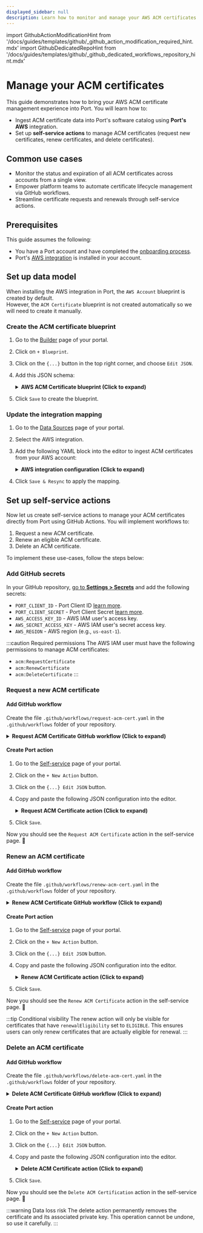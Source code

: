 ```yaml
---
displayed_sidebar: null
description: Learn how to monitor and manage your AWS ACM certificates using self-service actions in Port.
---
```


import GithubActionModificationHint from '/docs/guides/templates/github/_github_action_modification_required_hint.mdx'
import GithubDedicatedRepoHint from '/docs/guides/templates/github/_github_dedicated_workflows_repository_hint.mdx'

# Manage your ACM certificates

This guide demonstrates how to bring your AWS ACM certificate management experience into Port. You will learn how to:

- Ingest ACM certificate data into Port's software catalog using **Port's AWS** integration.
- Set up **self-service actions** to manage ACM certificates (request new certificates, renew certificates, and delete certificates).


## Common use cases

- Monitor the status and expiration of all ACM certificates across accounts from a single view.
- Empower platform teams to automate certificate lifecycle management via GitHub workflows.
- Streamline certificate requests and renewals through self-service actions.


## Prerequisites

This guide assumes the following:
- You have a Port account and have completed the [onboarding process](https://docs.port.io/getting-started/overview).
- Port's [AWS integration](https://docs.port.io/build-your-software-catalog/sync-data-to-catalog/cloud-providers/aws/) is installed in your account.
<GithubDedicatedRepoHint/>


## Set up data model

When installing the AWS integration in Port, the `AWS Account` blueprint is created by default.  
However, the `ACM Certificate` blueprint is not created automatically so we will need to create it manually.


### Create the ACM certificate blueprint

1. Go to the [Builder](https://app.getport.io/settings/data-model) page of your portal.
2. Click on `+ Blueprint`.
3. Click on the `{...}` button in the top right corner, and choose `Edit JSON`.
4. Add this JSON schema:
    <details>
    <summary><b>AWS ACM Certificate blueprint (Click to expand)</b></summary>

    ```json showLineNumbers
    {
      "identifier": "acmCertificate",
      "description": "This blueprint represents an SSL/TLS certificates for your Amazon Web Services-based websites and applications",
      "title": "ACM Certificate",
      "icon": "AWS",
      "schema": {
        "properties": {
          "createdAt": {
            "icon": "DefaultProperty",
            "type": "string",
            "title": "Created At",
            "format": "date-time"
          },
          "inUse": {
            "icon": "DefaultProperty",
            "type": "boolean",
            "title": "In Use"
          },
          "keyAlgorithm": {
            "icon": "DefaultProperty",
            "type": "string",
            "title": "Key Algorithm"
          },
          "expirationDate": {
            "type": "string",
            "title": "Expiration Date",
            "format": "date-time"
          },
          "renewalEligibility": {
            "icon": "DefaultProperty",
            "title": "Renewal Eligibility",
            "type": "string",
            "enum": [
              "ELIGIBLE",
              "INELIGIBLE"
            ],
            "enumColors": {
              "ELIGIBLE": "green",
              "INELIGIBLE": "red"
            }
          },
          "status": {
            "icon": "DefaultProperty",
            "title": "Status",
            "type": "string",
            "enum": [
              "ISSUED",
              "EXPIRED",
              "PENDING_VALIDATION",
              "INACTIVE",
              "FAILED",
              "REVOKED",
              "VALIDATION_TIMED_OUT"
            ],
            "enumColors": {
              "ISSUED": "green",
              "EXPIRED": "red",
              "PENDING_VALIDATION": "lightGray",
              "INACTIVE": "red",
              "FAILED": "red",
              "REVOKED": "gold",
              "VALIDATION_TIMED_OUT": "gold"
            }
          },
          "type": {
            "icon": "DefaultProperty",
            "type": "string",
            "title": "Type"
          },
          "arn": {
            "type": "string",
            "title": "Arn"
          }
        },
        "required": []
      },
      "mirrorProperties": {},
      "calculationProperties": {},
      "aggregationProperties": {},
      "relations": {
        "account": {
          "title": "Account",
          "target": "awsAccount",
          "required": false,
          "many": false
        }
      }
    }
    ```
    </details>

5. Click `Save` to create the blueprint.


### Update the integration mapping

1. Go to the [Data Sources](https://app.getport.io/settings/data-sources) page of your portal.
2. Select the AWS integration.
3. Add the following YAML block into the editor to ingest ACM certificates from your AWS account:

    <details>
    <summary><b>AWS integration configuration (Click to expand)</b></summary>

    ```yaml showLineNumbers
    deleteDependentEntities: true
    createMissingRelatedEntities: true
    enableMergeEntity: true
    resources:
      - kind: AWS::Organizations::Account
        selector:
          query: 'true'
        port:
          entity:
            mappings:
              identifier: .Id
              title: .Name
              blueprint: '"awsAccount"'
              properties:
                arn: .Arn
                email: .Email
                status: .Status
                joined_method: .JoinedMethod
                joined_timestamp: .JoinedTimestamp | sub(" "; "T")
      - kind: AWS::ACM::Certificate
        selector:
          query: 'true'
        port:
          entity:
            mappings:
              identifier: .CertificateArn
              title: .DomainName
              blueprint: '"acmCertificate"'
              properties:
                status: .Status
                type: .Type
                arn: .CertificateArn
                renewalEligibility: .RenewalEligibility
                keyAlgorithm: .KeyAlgorithm
                inUse: .InUse
                createdAt: .CreatedAt
                expirationDate: .NotAfter
              relations:
                account: .__AccountId
    ```
    </details>
    
4. Click `Save & Resync` to apply the mapping.


## Set up self-service actions

Now let us create self-service actions to manage your ACM certificates directly from Port using GitHub Actions. You will implement workflows to:

1. Request a new ACM certificate.
2. Renew an eligible ACM certificate.
3. Delete an ACM certificate.

To implement these use-cases, follow the steps below:

<h3>Add GitHub secrets</h3>

In your GitHub repository, [go to **Settings > Secrets**](https://docs.github.com/en/actions/security-guides/using-secrets-in-github-actions#creating-secrets-for-a-repository) and add the following secrets:
- `PORT_CLIENT_ID` - Port Client ID [learn more](https://docs.port.io/build-your-software-catalog/sync-data-to-catalog/api/#get-api-token).
- `PORT_CLIENT_SECRET` - Port Client Secret [learn more](https://docs.port.io/build-your-software-catalog/sync-data-to-catalog/api/#get-api-token).
- `AWS_ACCESS_KEY_ID` - AWS IAM user's access key.
- `AWS_SECRET_ACCESS_KEY` - AWS IAM user's secret access key.
- `AWS_REGION` - AWS region (e.g., `us-east-1`).

:::caution Required permissions
The AWS IAM user must have the following permissions to manage ACM certificates:
- `acm:RequestCertificate`
- `acm:RenewCertificate`
- `acm:DeleteCertificate`
:::


### Request a new ACM certificate

<h4> Add GitHub workflow </h4>

Create the file `.github/workflows/request-acm-cert.yaml` in the `.github/workflows` folder of your repository.

<details>
<summary><b>Request ACM Certificate GitHub workflow (Click to expand)</b></summary>

```yaml showLineNumbers
name: Request ACM Certificate

on:
  workflow_dispatch:
    inputs:
      domain_name:
        required: true
        description: 'The fully qualified domain name (FQDN) that you want to secure with an ACM certificate'
        type: string
      validation_method:
        required: true
        description: 'The method you want to use to validate that you own or control domain'
        type: string
      port_context:
        required: true
        description: 'Action and general context (blueprint, entity, run id, etc...)'
        type: string

jobs:
  request-acm:
    runs-on: ubuntu-latest
    steps:
      - name: Inform Port of workflow start
        uses: port-labs/port-github-action@v1
        with:
          clientId: ${{ secrets.PORT_CLIENT_ID }}
          clientSecret: ${{ secrets.PORT_CLIENT_SECRET }}
          baseUrl: https://api.getport.io
          operation: PATCH_RUN
          runId: ${{fromJson(inputs.port_context).runId}}
          logMessage: Configuring AWS credentials to request public ACM cert with domain name ${{ inputs.domain_name }}

      - name: Configure AWS credentials
        uses: aws-actions/configure-aws-credentials@v4
        with:
          aws-access-key-id: ${{ secrets.AWS_ACCESS_KEY_ID }}
          aws-secret-access-key: ${{ secrets.AWS_SECRET_ACCESS_KEY }}
          aws-region: ${{ secrets.AWS_REGION }}

      - name: Request ACM certificate
        run: aws acm request-certificate --domain-name ${{ inputs.domain_name }} --validation-method ${{ inputs.validation_method }}

      - name: Inform Port about ACM certificate success
        if: success()
        uses: port-labs/port-github-action@v1
        with:
          clientId: ${{ secrets.PORT_CLIENT_ID }}
          clientSecret: ${{ secrets.PORT_CLIENT_SECRET }}
          baseUrl: https://api.getport.io
          operation: PATCH_RUN
          runId: ${{ fromJson(inputs.port_context).runId }}
          status: 'SUCCESS'
          logMessage: ✅ ACM certificate for domain ${{ inputs.domain_name }} requested successfully
          summary: ACM certificate requested successfully

      - name: Inform Port about ACM certificate failure
        if: failure()
        uses: port-labs/port-github-action@v1
        with:
          clientId: ${{ secrets.PORT_CLIENT_ID }}
          clientSecret: ${{ secrets.PORT_CLIENT_SECRET }}
          baseUrl: https://api.getport.io
          operation: PATCH_RUN
          runId: ${{ fromJson(inputs.port_context).runId }}
          status: 'FAILURE'
          logMessage: ❌ Failed to request ACM certificate for domain ${{ inputs.domain_name }}
          summary: ACM certificate request failed
```
</details>

<h4> Create Port action </h4>

1. Go to the [Self-service](https://app.getport.io/self-serve) page of your portal.
2. Click on the `+ New Action` button.
3. Click on the `{...} Edit JSON` button.
4. Copy and paste the following JSON configuration into the editor.

    <details>
    <summary><b>Request ACM Certificate action (Click to expand)</b></summary>

    <GithubActionModificationHint/>

    ```json showLineNumbers
    {
      "identifier": "request_acm_certificate",
      "title": "Request ACM Certificate",
      "icon": "AWS",
      "description": "Requests an ACM certificate for use with other Amazon Web Services services",
      "trigger": {
        "type": "self-service",
        "operation": "CREATE",
        "userInputs": {
          "properties": {
            "domain_name": {
              "icon": "DefaultProperty",
              "type": "string",
              "title": "Domain Name",
              "description": "The fully qualified domain name (FQDN), such as www.example.com, that you want to secure with an ACM certificate"
            },
            "validation_method": {
              "icon": "DefaultProperty",
              "title": "Validation Method",
              "description": "The method you want to use if you are requesting a public certificate to validate that you own or control domain",
              "type": "string",
              "default": "DNS",
              "enum": [
                "EMAIL",
                "DNS"
              ],
              "enumColors": {
                "EMAIL": "lightGray",
                "DNS": "lightGray"
              }
            }
          },
          "required": [
            "domain_name",
            "validation_method"
          ],
          "order": [
            "domain_name",
            "validation_method"
          ]
        }
      },
      "invocationMethod": {
        "type": "GITHUB",
        "org": "<GITHUB-ORG>",
        "repo": "<GITHUB-REPO>",
        "workflow": "request-acm-cert.yaml",
        "workflowInputs": {
          "{{ spreadValue() }}": "{{ .inputs }}",
          "port_context": {
            "runId": "{{ .run.id }}"
          }
        },
        "reportWorkflowStatus": true
      },
      "requiredApproval": false
    }
    ```
    </details>

5. Click `Save`.

Now you should see the `Request ACM Certificate` action in the self-service page. 🎉


### Renew an ACM certificate

<h4> Add GitHub workflow </h4>

Create the file `.github/workflows/renew-acm-cert.yaml` in the `.github/workflows` folder of your repository.

<details>
<summary><b>Renew ACM Certificate GitHub workflow (Click to expand)</b></summary>

```yaml showLineNumbers
name: Renew ACM Certificate

on:
  workflow_dispatch:
    inputs:
      port_context:
        required: true
        description: 'Action and general context (blueprint, entity, run id, etc...)'
        type: string

jobs:
  renew-acm-cert:
    runs-on: ubuntu-latest
    steps:
      - name: Inform Port of workflow start
        uses: port-labs/port-github-action@v1
        with:
          clientId: ${{ secrets.PORT_CLIENT_ID }}
          clientSecret: ${{ secrets.PORT_CLIENT_SECRET }}
          baseUrl: https://api.getport.io
          operation: PATCH_RUN
          runId: ${{fromJson(inputs.port_context).runId}}
          logMessage: Configuring AWS credentials to Renew ACM certificate with domain ${{ fromJson(inputs.port_context).entity.title }}

      - name: Configure AWS credentials
        uses: aws-actions/configure-aws-credentials@v4
        with:
          aws-access-key-id: ${{ secrets.AWS_ACCESS_KEY_ID }}
          aws-secret-access-key: ${{ secrets.AWS_SECRET_ACCESS_KEY }}
          aws-region: ${{ secrets.AWS_REGION }}

      - name: Renew ACM certificate
        run: aws acm renew-certificate --certificate-arn ${{ fromJson(inputs.port_context).entity.properties.arn }}

      - name: Inform Port about ACM certificate renewal success
        if: success()
        uses: port-labs/port-github-action@v1
        with:
          clientId: ${{ secrets.PORT_CLIENT_ID }}
          clientSecret: ${{ secrets.PORT_CLIENT_SECRET }}
          baseUrl: https://api.getport.io
          operation: PATCH_RUN
          runId: ${{ fromJson(inputs.port_context).runId }}
          status: 'SUCCESS'
          logMessage: ✅ ACM certificate with domain name ${{ fromJson(inputs.port_context).entity.title }} renewed successfully
          summary: ACM certificate renewal completed successfully

      - name: Inform Port about ACM certificate renewal failure
        if: failure()
        uses: port-labs/port-github-action@v1
        with:
          clientId: ${{ secrets.PORT_CLIENT_ID }}
          clientSecret: ${{ secrets.PORT_CLIENT_SECRET }}
          baseUrl: https://api.getport.io
          operation: PATCH_RUN
          runId: ${{ fromJson(inputs.port_context).runId }}
          status: 'FAILURE'
          logMessage: ❌ Failed to Renew ACM certificate with domain name ${{ fromJson(inputs.port_context).entity.title }}
          summary: ACM certificate renewal failed
```
</details>

<h4> Create Port action </h4>

1. Go to the [Self-service](https://app.getport.io/self-serve) page of your portal.
2. Click on the `+ New Action` button.
3. Click on the `{...} Edit JSON` button.
4. Copy and paste the following JSON configuration into the editor.

    <details>
    <summary><b>Renew ACM Certificate action (Click to expand)</b></summary>

    <GithubActionModificationHint/>

    ```json showLineNumbers
    {
      "identifier": "renew_acm_certificate",
      "title": "Renew ACM Certificate",
      "icon": "AWS",
      "description": "Renews an eligible ACM certificate",
      "trigger": {
        "type": "self-service",
        "operation": "DAY-2",
        "userInputs": {
          "properties": {},
          "required": [],
          "order": []
        },
        "condition": {
          "type": "SEARCH",
          "rules": [
            {
              "property": "renewalEligibility",
              "operator": "=",
              "value": "ELIGIBLE"
            }
          ],
          "combinator": "and"
        },
        "blueprintIdentifier": "acmCertificate"
      },
      "invocationMethod": {
        "type": "GITHUB",
        "org": "<GITHUB-ORG>",
        "repo": "<GITHUB-REPO>",
        "workflow": "renew-acm-cert.yaml",
        "workflowInputs": {
          "port_context": {
            "runId": "{{ .run.id }}",
            "entity": "{{ .entity }}"
          }
        },
        "reportWorkflowStatus": true
      },
      "requiredApproval": false
    }
    ```
    </details>

5. Click `Save`.

Now you should see the `Renew ACM Certificate` action in the self-service page. 🎉

:::tip Conditional visibility
The renew action will only be visible for certificates that have `renewalEligibility` set to `ELIGIBLE`. This ensures users can only renew certificates that are actually eligible for renewal.
:::


### Delete an ACM certificate

<h4> Add GitHub workflow </h4>

Create the file `.github/workflows/delete-acm-cert.yaml` in the `.github/workflows` folder of your repository.

<details>
<summary><b>Delete ACM Certificate GitHub workflow (Click to expand)</b></summary>

```yaml showLineNumbers
name: Delete ACM Certificate

on:
  workflow_dispatch:
    inputs:
      port_context:
        required: true
        description: 'Action and general context (blueprint, entity, run id, etc...)'
        type: string

jobs:
  delete-acm-cert:
    runs-on: ubuntu-latest
    steps:
      - name: Inform Port of workflow start
        uses: port-labs/port-github-action@v1
        with:
          clientId: ${{ secrets.PORT_CLIENT_ID }}
          clientSecret: ${{ secrets.PORT_CLIENT_SECRET }}
          baseUrl: https://api.getport.io
          operation: PATCH_RUN
          runId: ${{fromJson(inputs.port_context).runId}}
          logMessage: Configuring AWS credentials to delete ACM certificate with domain ${{ fromJson(inputs.port_context).entity.title }}

      - name: Configure AWS credentials
        uses: aws-actions/configure-aws-credentials@v4
        with:
          aws-access-key-id: ${{ secrets.AWS_ACCESS_KEY_ID }}
          aws-secret-access-key: ${{ secrets.AWS_SECRET_ACCESS_KEY }}
          aws-region: ${{ secrets.AWS_REGION }}

      - name: Delete ACM certificate
        run: aws acm delete-certificate --certificate-arn ${{ fromJson(inputs.port_context).entity.properties.arn }}

      - name: Inform Port about ACM certificate deletion success
        if: success()
        uses: port-labs/port-github-action@v1
        with:
          clientId: ${{ secrets.PORT_CLIENT_ID }}
          clientSecret: ${{ secrets.PORT_CLIENT_SECRET }}
          baseUrl: https://api.getport.io
          operation: PATCH_RUN
          runId: ${{ fromJson(inputs.port_context).runId }}
          status: 'SUCCESS'
          logMessage: ✅ ACM certificate with domain name ${{ fromJson(inputs.port_context).entity.title }} deleted successfully
          summary: ACM certificate deletion completed successfully

      - name: Inform Port about ACM certificate deletion failure
        if: failure()
        uses: port-labs/port-github-action@v1
        with:
          clientId: ${{ secrets.PORT_CLIENT_ID }}
          clientSecret: ${{ secrets.PORT_CLIENT_SECRET }}
          baseUrl: https://api.getport.io
          operation: PATCH_RUN
          runId: ${{ fromJson(inputs.port_context).runId }}
          status: 'FAILURE'
          logMessage: ❌ Failed to delete ACM certificate with domain name ${{ fromJson(inputs.port_context).entity.title }}
          summary: ACM certificate deletion failed
```
</details>

<h4> Create Port action </h4>

1. Go to the [Self-service](https://app.getport.io/self-serve) page of your portal.
2. Click on the `+ New Action` button.
3. Click on the `{...} Edit JSON` button.
4. Copy and paste the following JSON configuration into the editor.

    <details>
    <summary><b>Delete ACM Certificate action (Click to expand)</b></summary>

    <GithubActionModificationHint/>

    ```json showLineNumbers
    {
      "identifier": "delete_acm_certification",
      "title": "Delete ACM Certification",
      "icon": "AWS",
      "description": "Deletes a certificate and its associated private key.",
      "trigger": {
        "type": "self-service",
        "operation": "DELETE",
        "userInputs": {
          "properties": {},
          "required": [],
          "order": []
        },
        "blueprintIdentifier": "acmCertificate"
      },
      "invocationMethod": {
        "type": "GITHUB",
        "org": "<GITHUB-ORG>",
        "repo": "<GITHUB-REPO>",
        "workflow": "delete-acm-cert.yaml",
        "workflowInputs": {
          "port_context": {
            "runId": "{{ .run.id }}",
            "entity": "{{ .entity }}"
          }
        },
        "reportWorkflowStatus": true
      },
      "requiredApproval": false
    }
    ```
    </details>

5. Click `Save`.

Now you should see the `Delete ACM Certification` action in the self-service page. 🎉

:::warning Data loss risk
The delete action permanently removes the certificate and its associated private key. This operation cannot be undone, so use it carefully.
:::
